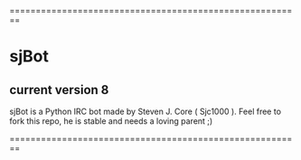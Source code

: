========================================================
# sjBot
## current version 8


sjBot is a Python IRC bot made by Steven J. Core ( Sjc1000 ).
Feel free to fork this repo, he is stable and needs a loving parent ;)

========================================================
